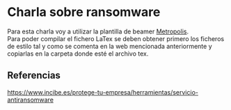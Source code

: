 # Charla sobre ransomware
Para esta charla voy a utilizar la plantilla de beamer [Metropolis](https://github.com/matze/mtheme).  
Para poder compilar el fichero LaTex se deben obtener primero los ficheros de estilo tal y como se comenta en la web mencionada anteriormente y copiarlas en la carpeta donde esté el archivo tex.


## Referencias
https://www.incibe.es/protege-tu-empresa/herramientas/servicio-antiransomware
